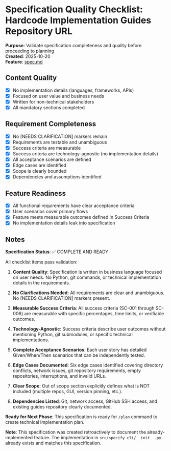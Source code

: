 # Specification Quality Checklist: Hardcode Implementation Guides Repository URL

**Purpose**: Validate specification completeness and quality before proceeding to planning  
**Created**: 2025-10-20  
**Feature**: [spec.md](../spec.md)

## Content Quality

- [x] No implementation details (languages, frameworks, APIs)
- [x] Focused on user value and business needs
- [x] Written for non-technical stakeholders
- [x] All mandatory sections completed

## Requirement Completeness

- [x] No [NEEDS CLARIFICATION] markers remain
- [x] Requirements are testable and unambiguous
- [x] Success criteria are measurable
- [x] Success criteria are technology-agnostic (no implementation details)
- [x] All acceptance scenarios are defined
- [x] Edge cases are identified
- [x] Scope is clearly bounded
- [x] Dependencies and assumptions identified

## Feature Readiness

- [x] All functional requirements have clear acceptance criteria
- [x] User scenarios cover primary flows
- [x] Feature meets measurable outcomes defined in Success Criteria
- [x] No implementation details leak into specification

## Notes

**Specification Status**: ✅ COMPLETE AND READY

All checklist items pass validation:

1. **Content Quality**: Specification is written in business language focused on user needs. No Python, git commands, or technical implementation details in the requirements.

2. **No Clarifications Needed**: All requirements are clear and unambiguous. No [NEEDS CLARIFICATION] markers present.

3. **Measurable Success Criteria**: All success criteria (SC-001 through SC-006) are measurable with specific percentages, time limits, or verifiable outcomes.

4. **Technology-Agnostic**: Success criteria describe user outcomes without mentioning Python, git submodules, or specific technical implementations.

5. **Complete Acceptance Scenarios**: Each user story has detailed Given/When/Then scenarios that can be independently tested.

6. **Edge Cases Documented**: Six edge cases identified covering directory conflicts, network issues, git repository requirements, empty repositories, interruptions, and invalid URLs.

7. **Clear Scope**: Out of scope section explicitly defines what is NOT included (multiple repos, GUI, version pinning, etc.).

8. **Dependencies Listed**: Git, network access, GitHub SSH access, and existing guides repository clearly documented.

**Ready for Next Phase**: This specification is ready for `/plan` command to create technical implementation plan.

**Note**: This specification was created retroactively to document the already-implemented feature. The implementation in `src/specify_cli/__init__.py` already exists and matches this specification.
